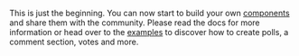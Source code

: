 This is just the beginning. You can now start to build your own
[components](/components) and share them with the community. Please
read the docs for more information or head over to the [examples](/examples) to discover how to create polls, a comment section, votes and more.